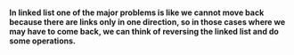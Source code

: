 #### In linked list one of the major problems is like we cannot move back because there are links only in one direction, so in those cases where we may have to come back, we can think of reversing the linked list and do some operations.